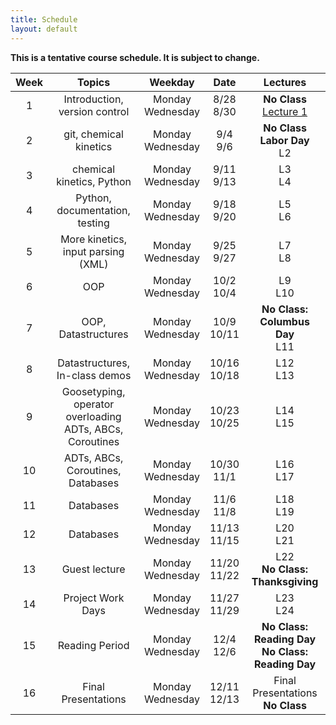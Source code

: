 ```yaml
---
title: Schedule
layout: default
---
```


**This is a tentative course schedule.  It is subject to change.**

| Week  | Topics                                                        | Weekday               | Date             | Lectures                                                   |
| :---: | :---:                                                         | :---:                 | :---:            | :---:                                                      |
| 1     | Introduction, version control                                 | Monday <br> Wednesday | 8/28 <br> 8/30   | **No Class** <br> [Lecture 1](https://github.com/IACS-CS-207/cs207-F17/blob/master/lectures/L1/L1.ipynb) |
| 2     | git, chemical kinetics                                        | Monday <br> Wednesday | 9/4 <br> 9/6     | **No Class  Labor Day** <br> L2                            |
| 3     | chemical kinetics, Python                                     | Monday <br> Wednesday | 9/11 <br> 9/13   | L3 <br> L4                                                 |
| 4     | Python, documentation, testing                                | Monday <br> Wednesday | 9/18 <br> 9/20   | L5 <br> L6                                                 |
| 5     | More kinetics, input parsing (XML)                            | Monday <br> Wednesday | 9/25 <br> 9/27   | L7 <br> L8                                                 |
| 6     | OOP                                                           | Monday <br> Wednesday | 10/2 <br> 10/4   | L9 <br> L10                                                |
| 7     | OOP, Datastructures                                           | Monday <br> Wednesday | 10/9 <br> 10/11  | **No Class:  Columbus Day** <br> L11                       |
| 8     | Datastructures, In-class demos                                | Monday <br> Wednesday | 10/16 <br> 10/18 | L12 <br> L13                                               |
| 9     | Goosetyping, operator overloading <br> ADTs, ABCs, Coroutines | Monday <br> Wednesday | 10/23 <br> 10/25 | L14 <br> L15                                               |
| 10    | ADTs, ABCs, Coroutines, <br> Databases                        | Monday <br> Wednesday | 10/30 <br> 11/1  | L16 <br> L17                                               |
| 11    | Databases                                                     | Monday <br> Wednesday | 11/6 <br> 11/8   | L18 <br> L19                                               |
| 12    | Databases                                                     | Monday <br> Wednesday | 11/13 <br> 11/15 | L20 <br> L21                                               |
| 13    | Guest lecture                                                 | Monday <br> Wednesday | 11/20 <br> 11/22 | L22 <br> **No Class:  Thanksgiving**                       |
| 14    | Project Work Days                                             | Monday <br> Wednesday | 11/27 <br> 11/29 | L23 <br> L24                                               |
| 15    | Reading Period                                                | Monday <br> Wednesday | 12/4 <br> 12/6   | **No Class:  Reading Day** <br> **No Class:  Reading Day** |
| 16    | Final Presentations                                           | Monday <br> Wednesday | 12/11 <br> 12/13 | Final Presentations <br> **No Class**                      |

